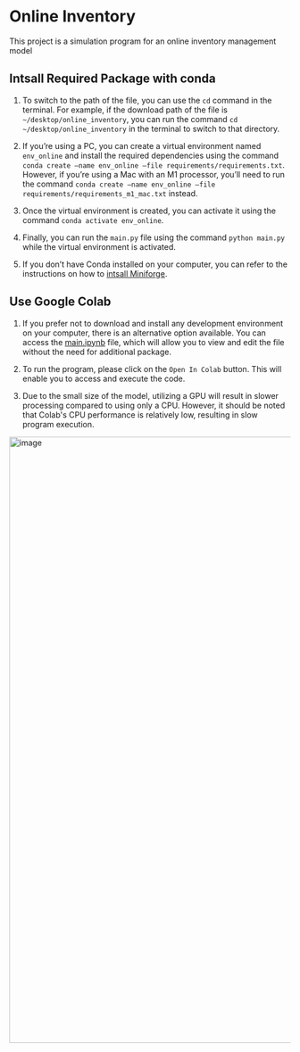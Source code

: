 # Online Inventory
This project is a simulation program for an online inventory management model

## Intsall Required Package with conda
1. To switch to the path of the file, you can use the `cd` command in the terminal. For example, if the download path of the file is `~/desktop/online_inventory`, you can run the command `cd ~/desktop/online_inventory` in the terminal to switch to that directory.

2. If you’re using a PC, you can create a virtual environment named `env_online` and install the required dependencies using the command `conda create –name env_online –file requirements/requirements.txt`. However, if you’re using a Mac with an M1 processor, you’ll need to run the command `conda create –name env_online –file requirements/requirements_m1_mac.txt` instead.

3. Once the virtual environment is created, you can activate it using the command `conda activate env_online`.

4. Finally, you can run the `main.py` file using the command `python main.py` while the virtual environment is activated.

5. If you don’t have Conda installed on your computer, you can refer to the instructions on how to [intsall Miniforge](https://equatorial-marlin-edd.notion.site/Install-Miniforge-on-Mac-of-M-chips-Windows-ec7d87d8c6494cca83681c5cbf9a3ac4).

## Use Google Colab
1. If you prefer not to download and install any development environment on your computer, there is an alternative option available. You can access the [main.ipynb](./colab/main.ipynb) file, which will allow you to view and edit the file without the need for additional package. 

2. To run the program, please click on the `Open In Colab` button. This will enable you to access and execute the code.

3. Due to the small size of the model, utilizing a GPU will result in slower processing compared to using only a CPU. However, it should be noted that Colab's CPU performance is relatively low, resulting in slow program execution.

<img width="1087" alt="image" src="https://user-images.githubusercontent.com/114122443/225371274-0b043ca0-7170-4b42-b011-393b7d2386b4.png">
